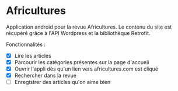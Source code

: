 # Africultures

Application android pour la revue Africultures. Le contenu du site est récupéré grâce à l'API Wordpress et la bibliothèque Retrofit.

Fonctionnalités :
- [X] Lire les articles
- [X] Parcourir les catégories présentes sur la page d'accueil
- [X] Ouvrir l'appli dès qu'un lien vers africultures.com est cliqué
- [X] Rechercher dans la revue
- [ ] Enregistrer des articles qu'on aime bien
